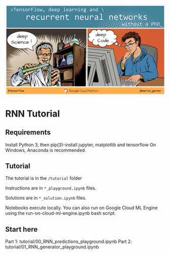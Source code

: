 ![flyer](tutorial/images/flyer_rnn.jpg)

# RNN Tutorial

## Requirements

Install Python 3, then pip(3)-install jupyter, matplotlib and tensorflow
On Windows, Anaconda is recommended.

## Tutorial

The tutorial is in the `/tutorial` folder

Instructions are in `*_playground.ipynb` files.

Solutions are in `*_solution.ipynb` files.

Notebooks execute locally. You can also run on Google Cloud ML Engine using the run-on-cloud-ml-engine.ipynb bash script.

## Start here

Part 1: tutorial/00_RNN_predictions_playground.ipynb
Part 2: tutorial/01_RNN_generator_playground.ipynb 